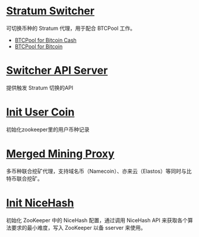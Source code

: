 # [Stratum Switcher](stratumSwitcher/)

可切换币种的 Stratum 代理，用于配合 BTCPool 工作。
* [BTCPool for Bitcoin Cash](https://github.com/btccom/bccpool)
* [BTCPool for Bitcoin](https://github.com/btccom/btcpool)

# [Switcher API Server](switcherAPIServer/)

提供触发 Stratum 切换的API

# [Init User Coin](initUserCoin/)

初始化zookeeper里的用户币种记录

# [Merged Mining Proxy](mergedMiningProxy/)

多币种联合挖矿代理，支持域名币（Namecoin）、亦来云（Elastos）等同时与比特币联合挖矿。

# [Init NiceHash](initNiceHash/)

初始化 ZooKeeper 中的 NiceHash 配置，通过调用 NiceHash API 来获取各个算法要求的最小难度，写入 ZooKeeper 以备 sserver 来使用。

